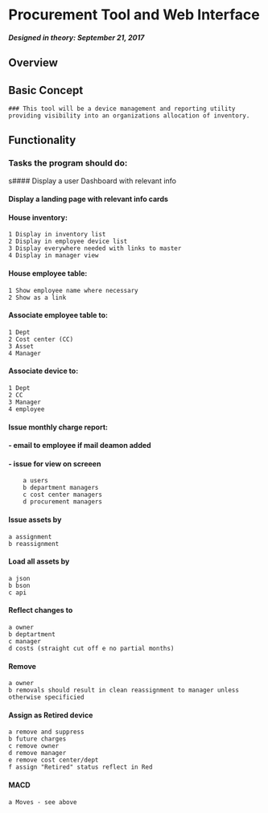 # Procurement Tool and Web Interface

##### Designed in theory: September 21, 2017
## Overview
## Basic Concept
    ### This tool will be a device management and reporting utility providing visibility into an organizations allocation of inventory.
## Functionality

### Tasks the program should do:
s#### Display a user Dashboard with relevant info
#### Display a landing page with relevant info cards
#### House inventory:
    1 Display in inventory list
    2 Display in employee device list
    3 Display everywhere needed with links to master
    4 Display in manager view
#### House employee table:
    1 Show employee name where necessary
    2 Show as a link
#### Associate employee table to:
    1 Dept
    2 Cost center (CC)
    3 Asset
    4 Manager
#### Associate device to:
    1 Dept
    2 CC
    3 Manager
    4 employee

#### Issue monthly charge report:
#### - email to employee if mail deamon added
#### - issue for view on screeen
        a users
        b department managers
        c cost center managers
        d procurement managers

#### Issue assets by 
    a assignment 
    b reassignment

#### Load all assets by 
    a json
    b bson
    c api

#### Reflect changes to
    a owner
    b deptartment
    c manager
    d costs (straight cut off e no partial months)

#### Remove 
    a owner
    b removals should result in clean reassignment to manager unless otherwise specificied

#### Assign as Retired device    
    a remove and suppress 
    b future charges
    c remove owner
    d remove manager
    e remove cost center/dept
    f assign "Retired" status reflect in Red

#### MACD
    a Moves - see above

